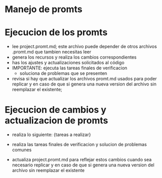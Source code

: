 # Manejo de promts

# Ejecucion de los promts

- lee project.promt.md; este archivo puede depender de otros archivos .promt.md que tambien necesitas leer
- genera los recursos y realiza los cambios correspondientes
- has los ajustes y actualizaciones solicitados al código
- IMPORTANTE: ejecuta las tareas finales de verificacion
	- soluciona de problemas que se presenten
- revisa si hay que actualizar los archivos promt.md usados para poder replicar y en caso de que si genera una nueva version del archivo sin reemplazar el existente;

# Ejecucion de cambios y actualizacion de promts
- realiza lo siguiente:
{tareas a realizar}

- realiza las tareas finales de verificacion y solucion de problemas comunes
- actualiza project.promt.md para reflejar estos cambios cuando sea necesario replicar y en caso de que si genera una nueva version del archivo sin reemplazar el existente
